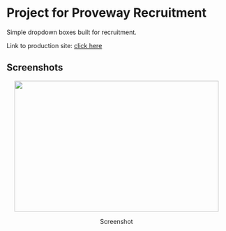 
# Project for Proveway Recruitment

Simple dropdown boxes built for recruitment.

Link to production site: [click here](https://dropdown-immortals430.netlify.app/)

## Screenshots


<p align="center" >
<img src="https://github.com/user-attachments/assets/73310ac0-4518-48f8-929b-621037f4c446" width="468" height="300" />
</p>

<p align="center"> Screenshot </p><br><br>
  







